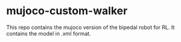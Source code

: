 # mujoco-custom-walker
This repo contains the mujoco version of the bipedal robot for RL. It contains the model in .xml format.
